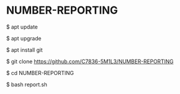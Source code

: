 # NUMBER-REPORTING


$  apt update

$  apt upgrade

$  apt install git

$  git clone https://github.com/C7836-5M1L3/NUMBER-REPORTING

$  cd NUMBER-REPORTING

$  bash report.sh

